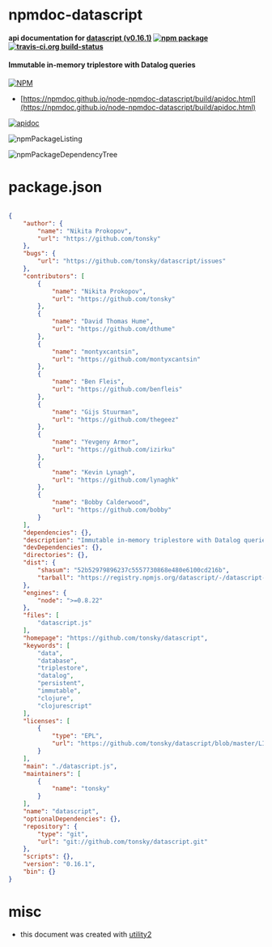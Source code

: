 # npmdoc-datascript

#### api documentation for  [datascript (v0.16.1)](https://github.com/tonsky/datascript)  [![npm package](https://img.shields.io/npm/v/npmdoc-datascript.svg?style=flat-square)](https://www.npmjs.org/package/npmdoc-datascript) [![travis-ci.org build-status](https://api.travis-ci.org/npmdoc/node-npmdoc-datascript.svg)](https://travis-ci.org/npmdoc/node-npmdoc-datascript)

#### Immutable in-memory triplestore with Datalog queries

[![NPM](https://nodei.co/npm/datascript.png?downloads=true&downloadRank=true&stars=true)](https://www.npmjs.com/package/datascript)

- [https://npmdoc.github.io/node-npmdoc-datascript/build/apidoc.html](https://npmdoc.github.io/node-npmdoc-datascript/build/apidoc.html)

[![apidoc](https://npmdoc.github.io/node-npmdoc-datascript/build/screenCapture.buildCi.browser.%252Ftmp%252Fbuild%252Fapidoc.html.png)](https://npmdoc.github.io/node-npmdoc-datascript/build/apidoc.html)

![npmPackageListing](https://npmdoc.github.io/node-npmdoc-datascript/build/screenCapture.npmPackageListing.svg)

![npmPackageDependencyTree](https://npmdoc.github.io/node-npmdoc-datascript/build/screenCapture.npmPackageDependencyTree.svg)



# package.json

```json

{
    "author": {
        "name": "Nikita Prokopov",
        "url": "https://github.com/tonsky"
    },
    "bugs": {
        "url": "https://github.com/tonsky/datascript/issues"
    },
    "contributors": [
        {
            "name": "Nikita Prokopov",
            "url": "https://github.com/tonsky"
        },
        {
            "name": "David Thomas Hume",
            "url": "https://github.com/dthume"
        },
        {
            "name": "montyxcantsin",
            "url": "https://github.com/montyxcantsin"
        },
        {
            "name": "Ben Fleis",
            "url": "https://github.com/benfleis"
        },
        {
            "name": "Gijs Stuurman",
            "url": "https://github.com/thegeez"
        },
        {
            "name": "Yevgeny Armor",
            "url": "https://github.com/izirku"
        },
        {
            "name": "Kevin Lynagh",
            "url": "https://github.com/lynaghk"
        },
        {
            "name": "Bobby Calderwood",
            "url": "https://github.com/bobby"
        }
    ],
    "dependencies": {},
    "description": "Immutable in-memory triplestore with Datalog queries",
    "devDependencies": {},
    "directories": {},
    "dist": {
        "shasum": "52b52979896237c5557730868e480e6100cd216b",
        "tarball": "https://registry.npmjs.org/datascript/-/datascript-0.16.1.tgz"
    },
    "engines": {
        "node": ">=0.8.22"
    },
    "files": [
        "datascript.js"
    ],
    "homepage": "https://github.com/tonsky/datascript",
    "keywords": [
        "data",
        "database",
        "triplestore",
        "datalog",
        "persistent",
        "immutable",
        "clojure",
        "clojurescript"
    ],
    "licenses": [
        {
            "type": "EPL",
            "url": "https://github.com/tonsky/datascript/blob/master/LICENSE"
        }
    ],
    "main": "./datascript.js",
    "maintainers": [
        {
            "name": "tonsky"
        }
    ],
    "name": "datascript",
    "optionalDependencies": {},
    "repository": {
        "type": "git",
        "url": "git://github.com/tonsky/datascript.git"
    },
    "scripts": {},
    "version": "0.16.1",
    "bin": {}
}
```



# misc
- this document was created with [utility2](https://github.com/kaizhu256/node-utility2)
